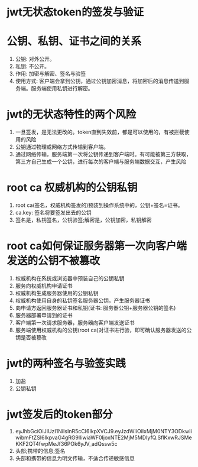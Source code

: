 # jwt无状态token的签发与验证
# 公钥、私钥、证书之间的关系
1. 公钥: 对外公开。
2. 私钥: 不公开。
3. 作用: 加密与解密、签名与验签
4. 使用方式: 客户端会拿到公钥，通过公钥加密消息，将加密后的消息传送到服务端。服务端使用私钥进行解密。

# jwt的无状态特性的两个风险
1. 一旦签发，是无法更改的。token直到失效前，都是可以使用的，有被拦截使用的风险
2. 公钥通过物理或网络方式传输到客户端。
3. 通过网络传输，服务端第一次将公钥传递到客户端时。有可能被第三方获取，第三方自己生成一个公钥，进行每次的客户端与服务端数据交互，产生风险

# root ca 权威机构的公钥私钥
1. root ca(签名，权威机构签发的)预装到操作系统中的，公钥+签名=证书。
2. ca.key: 签名将要签发出去的公钥
3. 签名是，私钥签名，公钥验签;解密是，公钥加密，私钥解密

# root ca如何保证服务器第一次向客户端发送的公钥不被篡改
1. 权威机构在系统或浏览器中预装自己的公钥私钥
2. 服务向权威机构申请证书
3. 权威机构生成服务器使用的公钥私钥
4. 权威机构使用自身的私钥签名服务器公钥，产生服务器证书
5. 向申请方返回服务器证书和私钥(证书: 服务器公钥+服务器公钥的签名)
6. 服务器部署申请到的证书
7. 客户端第一次请求服务器，服务器向客户端发送证书
8. 服务端使用权威机构的公钥(root ca)对证书进行验，即可确认服务器发送的公钥是否被篡改
# jwt的两种签名与验签实践
1. 加盐
2. 公钥私钥

# jwt签发后的token部分
1. eyJhbGciOiJIUzI1NiIsInR5cCI6IkpXVCJ9.eyJzdWIiOiIxMjM0NTY3ODkwIiwibmFtZSI6IkpvaG4gRG9lIiwiaWF0IjoxNTE2MjM5MDIyfQ.SflKxwRJSMeKKF2QT4fwpMeJf36POk6yJV_adQssw5c
2. 头部;携带的信息;签名
3. 头部和携带的信息为明文传输，不适合传递敏感信息
